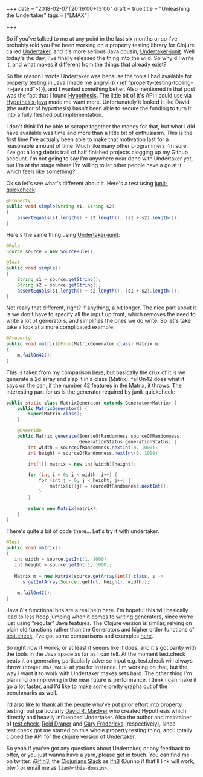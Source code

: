 +++
date = "2018-02-07T20:16:00+13:00"
draft = true
title = "Unleashing the Undertaker"
tags = ["LMAX"]

+++

So if you've talked to me at any point in the last six months or so I've probably told you I've been working on a 
property testing library for Clojure called [Undertaker](https://github.com/lfn3/undertaker), and it's more 
serious Java cousin, [Undertaker-junit](https://github.com/lfn3/undertaker-junit). Well today's the day, I've finally
released the thing into the wild. So why'd I write it, and what makes it different from the things that already exist?

<!--more-->

So the reason I wrote Undertaker was because the tools I had available for property testing in Java 
[made me angry]({{<ref "property-testing-tooling-in-java.md">}}), and I wanted something better. Also mentioned in that 
post was the fact that I found [Hypothesis](http://hypothesis.works). The little bit of it's API I could use via 
[Hypothesis-java](https://github.com/HypothesisWorks/hypothesis-java) made me want more. Unfortunately it looked it like 
David (the author of hypothesis) hasn't been able to secure the funding to turn it into a fully fleshed out implementation.

I don't think I'd be able to scrape together the money for that, but what I did have available was time and more than a 
little bit of enthusiasm. This is the first time I've actually been able to make that motivation last for a reasonable
amount of time. Much like many other programmers I'm sure, I've got a long debris trail of half finished projects 
clogging up my Github account. I'm not going to say I'm anywhere near done with Undertaker yet, but I'm at the stage 
where I'm willing to let other people have a go at it, which feels like something?

Ok so let's see what's different about it. Here's a test using 
[junit-quickcheck](https://github.com/pholser/junit-quickcheck):

```java
@Property
public void simple(String s1, String s2)
{
    assertEquals(s1.length() + s2.length(), (s1 + s2).length());
}
```

Here's the same thing using [Undertaker-junit](https://github.com/lfn3/undertaker-junit):

```java
@Rule
Source source = new SourceRule();

@Test
public void simple()
{
    String s1 = source.getString();
    String s2 = source.getString();
    assertEquals(s1.length() + s2.length(), (s1 + s2).length());
}
```

Not really that different, right? If anything, a bit longer. The nice part about it is we don't have to specify all the
input up front, which removes the need to write a lot of generators, and simplifies the ones we do write. So let's take
take a look at a more complicated example:

```java
@Property
public void matrix(@From(MatrixGenerator.class) Matrix m)
{
    m.failOn42();
}
```

This is taken from my comparison [here](https://github.com/lfn3/java-comparative-quickchecking), but basically the crux
of it is we generate a 2d array and slap it in a class (Matrix). failOn42 does what it says on the can, if the number
42 features in the Matrix, it throws. The interesting part for us is the generator required by junit-quickcheck:

```java
public static class MatrixGenerator extends Generator<Matrix> {
    public MatrixGenerator() {
        super(Matrix.class);
    }

    @Override
    public Matrix generate(SourceOfRandomness sourceOfRandomness, 
                           GenerationStatus generationStatus) {
        int width = sourceOfRandomness.nextInt(0, 1000);
        int height = sourceOfRandomness.nextInt(0, 1000);

        int[][] matrix = new int[width][height];

        for (int i = 0; i < width; i++) {
            for (int j = 0; j < height; j++) {
                matrix[i][j] = sourceOfRandomness.nextInt();
            }
        }

        return new Matrix(matrix);
    }
}
```

There's quite a bit of code there... Let's try it with undertaker.


```java
@Test
public void matrix()
{
   int width = source.getInt(1, 1000);
   int height = source.getInt(1, 1000);
   
   Matrix m = new Matrix(source.getArray(int[].class, s -> 
      s.getIntArray(Source::getInt, height), width));
   
    m.failOn42();
}
```

Java 8's functional bits are a real help here. I'm hopeful this will basically lead to less hoop jumping when it comes
to writing generators, since we're just using "regular" Java features. The Clojure version is similar, relying on 
plain old functions rather than the Generators and higher order functions of 
[test.check](https://github.com/clojure/test.check). I've got some comparisons and examples 
[here](https://github.com/lfn3/undertaker/blob/master/docs/coming-from-test-check.md).

So right now it works, or at least it seems like it does, and it's got parity with the tools in the Java space as far as
I can tell. At the moment test.check beats it on generating particularly adverse input e.g. test.check will always throw
`Integer.MAX_VALUE` at you for instance. I'm working on that, but the way I want it to work with Undertaker makes sets
hard. The other thing I'm planning on improving in the near future is performance. I think I can make it go a lot faster,
and I'd like to make some pretty graphs out of the benchmarks as well.

I'd also like to thank all the people who've put prior effort into property testing, but particularly 
[David R. MacIver](http://www.drmaciver.com/) who created Hypothesis which directly and heavily influenced Undertaker.
Also the author and maintainer of [test.check](https://github.com/clojure/test.check), 
[Reid Draper](http://reiddraper.com/) and [Gary Fredericks](http://gfredericks.com/) (respectively), since test.check 
got me started on this whole property testing thing, and I totally cloned the API for the clojure version of Undertaker.

So yeah if you've got any questions about Undertaker, or any feedback to offer, or you just wanna have a yarn, please 
get in touch. You can find me on twitter: [@lfln3](https://twitter.com/lfln3), the 
[Clojurians Slack](https://clojurians.slack.com/) as [lfn3](https://clojurians.slack.com/messages/D1KF9A63W) 
(Dunno if that'll link will work, btw.) or email me as `liam@<this-domain>`.